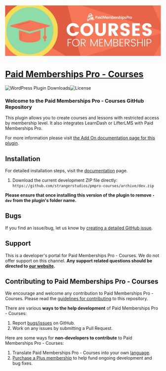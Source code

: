 ![](pmpro-courses-banner.jpg)


# [Paid Memberships Pro - Courses](https://www.paidmembershipspro.com/add-ons/pmpro-courses-lms-integration/) #
[comment]: # (Generate badges from shields.io, only works for .org plugins to get other stats etc. We'd have to create our own endpoints for Premium plugins)

![WordPress Plugin Downloads](https://img.shields.io/wordpress/plugin/dy/pmpro-courses?style=flat-square)![License](https://img.shields.io/badge/license-GPL--2.0%2B-red.svg?style=flat-square)

### Welcome to the Paid Memberships Pro - Courses GitHub Repository

This plugin allows you to create courses and lessons with restricted access by membership level. It also integrates LearnDash or LifterLMS with Paid Memberships Pro.

For more information please visit [the Add On documentation page for this plugin](https://www.paidmembershipspro.com/add-ons/pmpro-courses-lms-integration/).

## Installation ##
For detailed installation steps, visit the [documentation](https://www.paidmembershipspro.com/add-ons/pmpro-courses-lms-integration/) page.

1. Download the current development ZIP file directly: `https://github.com/strangerstudios/pmpro-courses/archive/dev.zip`

**Please ensure that once installing this version of the plugin to remove `-dev` from the plugin's folder name.**

## Bugs ##
If you find an issue/bug, let us know by [creating a detailed GitHub issue](https://github.com/strangerstudios/pmpro-courses/issues/new/choose).

## Support ##
This is a developer's portal for Paid Memberships Pro - Courses. We do not offer support on this channel. **Any support related questions should be directed to [our website](https://www.paidmembershipspro.com/add-ons/pmpro-courses-lms-integration/).**

## Contributing to Paid Memberships Pro - Courses ##
We encourage and welcome any contribution to Paid Memberships Pro - Courses. Please read the [guidelines for contributing](https://github.com/strangerstudios/pmpro-courses/blob/dev/.github/CONTRIBUTING.md) to this repository.

There are various **ways to the help development** of Paid Memberships Pro - Courses:

1. Report [bugs/issues](https://github.com/strangerstudios/pmpro-courses/issues/new/choose) on GitHub.
2. Work on any issues by submitting a Pull Request.

Here are some ways for **non-developers to contribute** to Paid Memberships Pro - Courses:

1. Translate Paid Memberships Pro - Courses into your own [language](https://www.paidmembershipspro.com/paid-memberships-pro-in-your-language/).
2. [Purchase a Plus membership](https://paidmembershipspro.com/pricing) to help fund ongoing development and bug fixes.
